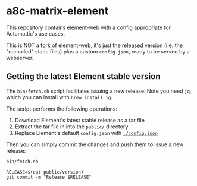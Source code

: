 # a8c-matrix-element
This repository contains [element-web](https://github.com/vector-im/element-web) with a config appropriate for Automattic's use cases.

This is NOT a fork of element-web, it's just the [released version](https://github.com/vector-im/element-web/releases) (i.e. the "compiled" static files) plus a custom `config.json`, ready to be served by a webserver.

## Getting the latest Element stable version
The `bin/fetch.sh` script facilitates issuing a new release. Note you need `jq`, which you can install with `brew install jq`.

The script performs the following operations:

1. Download Element's latest stable release as a tar file
2. Extract the tar file in into the `public/` directory
3. Replace Element's default `config.json` with [`./config.json`](config.json)

Then you can simply commit the changes and push them to issue a new release:

```shell
bin/fetch.sh

RELEASE=$(cat public/version)
git commit -m "Release $RELEASE"
```

